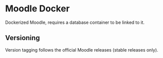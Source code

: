 # Moodle Docker

Dockerized Moodle, requires a database container to be linked to it.

## Versioning

Version tagging follows the official Moodle releases (stable releases only).
